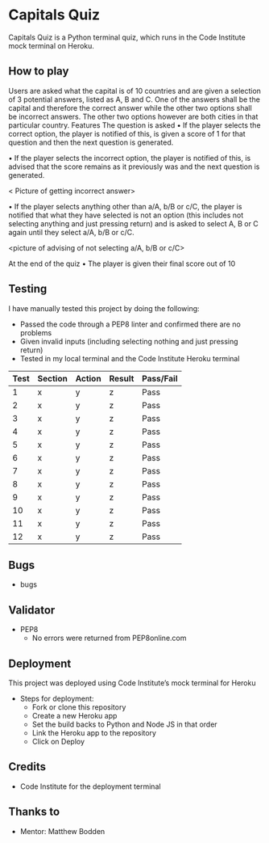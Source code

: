 # Capitals Quiz 
Capitals Quiz is a Python terminal quiz, which runs in the Code Institute mock terminal on Heroku. 

<Here is the live version of the project>

<Picture of the multiple screens here> 

## How to play 
Users are asked what the capital is of 10 countries and are given a selection of 3 potential answers, listed as A, B and C. One of the answers shall be the capital and therefore the correct answer while the other two options shall be incorrect answers. The other two options however are both cities in that particular country. 
Features 
The question is asked 
•	If the player selects the correct option, the player is notified of this, is given a score of 1 for that question and then the next question is generated.  

<Picture of getting correct answer>

•	If the player selects the incorrect option, the player is notified of this, is advised that the score remains as it previously was and the next question is generated. 

< Picture of getting incorrect answer>

•	If the player selects anything other than a/A, b/B or c/C, the player is notified that what they have selected is not an option (this includes not selecting anything and just pressing return) and is asked to select A, B or C again until they select a/A, b/B or c/C. 

<picture of advising of not selecting a/A, b/B or c/C>

At the end of the quiz
•	The player is given their final score out of 10

## Testing 
I have manually tested this project by doing the following: 
-	Passed the code through a PEP8 linter and confirmed there are no problems
-	Given invalid inputs (including selecting nothing and just pressing return) 
-	Tested in my local terminal and the Code Institute Heroku terminal 

| Test  | Section  | Action  | Result  | Pass/Fail  |
|---|---|---|---|---|
| 1  |  x | y   | z  | Pass  |
| 2  |  x | y  |  z | Pass  |
| 3  |  x | y   | z  |  Pass |
| 4  |  x  | y   | z   | Pass  |
| 5 | x  | y   | z   | Pass  |
| 6 |  x  | y   | z  |  Pass |
|  7 |  x  | y   |z   |  Pass |
| 8  |  x  | y  | z  | Pass  |
| 9  |  x  | y  | z  | Pass  |
|  10 | x   | y  | z  |  Pass |
| 11  |  x  |  y | z |  Pass |
| 12  |  x  | y | z |  Pass |


## Bugs 
-	bugs 

## Validator 
-	PEP8 
    -	No errors were returned from PEP8online.com

## Deployment 
This project was deployed using Code Institute’s mock terminal for Heroku
-	Steps for deployment: 
    -	Fork or clone this repository 
	- Create a new Heroku app
	- Set the build backs to Python and Node JS in that order
	- Link the Heroku app to the repository
	- Click on Deploy

## Credits 
-	Code Institute for the deployment terminal 

## Thanks to
-	Mentor: Matthew Bodden 

